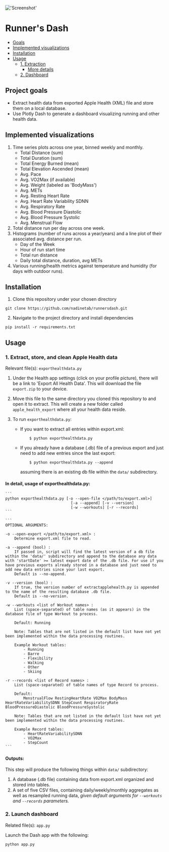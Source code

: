 !['Screenshot'](screenshots/2022-05-14_screenshot.gif)

# Runner's Dash

- [Goals](#project-goals)
- [Implemented visualizations](#implemented-visualizations)
- [Installation](#installation)
- [Usage](#usage)
    - [1. Extraction](#1-extract-store-and-clean-apple-health-data)
        - [More details](#in-detail-usage-of-exporthealthdatapy)
    - [2. Dashboard](#2-launch-dashboard)


## Project goals
- Extract health data from exported Apple Health (XML) file and store them on a local database.
- Use Plotly Dash to generate a dashboard visualizing running and other health data.

## Implemented visualizations
1. Time series plots across one year, binned weekly and monthly.
    - Total Distance (sum)
    - Total Duration (sum)
    - Total Energy Burned (mean)
    - Total Elevation Ascended (mean)
    - Avg. Pace
    - Avg. VO2Max (if available)
    - Avg. Weight (labeled as 'BodyMass')
    - Avg. METs
    - Avg. Resting Heart Rate
    - Avg. Heart Rate Variability SDNN
    - Avg. Respiratory Rate
    - Avg. Blood Pressure Diastolic
    - Avg. Blood Pressure Systolic
    - Avg. Menstrual Flow
1. Total distance run per day across one week.
1. Histograms (number of runs across a year/years) and a line plot of their associated avg. distance per run.
    - Day of the Week
    - Hour of run start time
    - Total run distance
    - Daily total distance, duration, avg METs
1. Various running/health metrics against temperature and humidity (for days with outdoor runs).


## Installation
1. Clone this repository under your chosen directory
```
git clone https://github.com/nadinetab/runnersdash.git
```

2. Navigate to the project directory and install dependencies
```
pip install -r requirements.txt
```

## Usage

### 1. Extract, store, and clean Apple Health data
Relevant file(s): `exporthealthdata.py`

1. Under the Health app settings (click on your profile picture), there will be a link to 'Export All Health Data'. This will download the file `export.zip` to your device. 
1. Move this file to the same directory you cloned this repository to and open it to extract. This will create a new folder called `apple_health_export` where all your health data reside.
1. To run `exporthealthdata.py`:

    - If you want to extract all entries within export.xml:
        ```
            $ python exporthealthdata.py
        ```

    - If you already have a database (.db) file of a previous export and just need to add new entries since the last export:
        ```
            $ python exporthealthdata.py --append
        ```
        assuming there is an existing db file within the `data/` subdirectory.


#### **In detail, usage of exporthealthdata.py**: 


    ```
    python exporthealthdata.py [-o --open-file </path/to/export.xml>]
                                 [-a --append] [-v --version]
                                 [-w --workouts] [-r --records]
    ```

    ```
    OPTIONAL ARGUMENTS:

    -o --open-export </path/to/export.xml> : 
        Determine export.xml file to read.

    -a --append (bool) : 
        If passed in, script will find the latest version of a db file within the 'data/' subdirectory and append to the database any data with 'startDate' >= latest export date of the .db file. For use if you have previous exports already stored in a database and just need to add new data entries since your last export.
        Default is --no-append.

    -v --version (bool) : 
        If true, the version number of extractapplehealth.py is appended to the name of the resulting database .db file.
        Default is --no-version.

    -w --workouts <list of Workout names> : 
        List (space-separated) of table names (as it appears) in the database file of type Workout to process.

        Default: Running

        Note: Tables that are not listed in the default list have not yet been implemented within the data processing routines.

        Example Workout tables:
            - Running
            - Barre
            - Flexibility
            - Walking
            - Other
            - Skiing

    -r --records <list of Record names> :
        List (space-separated) of table names of type Record to process.

        Default: 
            MenstrualFlow RestingHeartRate VO2Max BodyMass HeartRateVariabilitySDNN StepCount RespiratoryRate BloodPressureDiastolic BloodPressureSystolic

        Note: Tables that are not listed in the default list have not yet been implemented within the data processing routines.

        Example Record tables:
            - HeartRateVariabilitySDNN
            - VO2Max
            - StepCount
    ```
    
#### Outputs:
This step will produce the following things within `data/` subdirectory:
1. A database (.db file) containing data from export.xml organized and stored into tables.
2. A set of five CSV files, containing daily/weekly/monthly aggregates as well as resampled running data, *given default arguments for `--workouts` and `--records` parameters.*

### 2. Launch dashboard
Related file(s): `app.py`

Launch the Dash app with the following:
```
python app.py
```